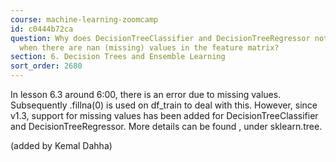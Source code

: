 ```yaml
---
course: machine-learning-zoomcamp
id: c0444b72ca
question: Why does DecisionTreeClassifier and DecisionTreeRegressor not throw an error
  when there are nan (missing) values in the feature matrix?
section: 6. Decision Trees and Ensemble Learning
sort_order: 2680
---
```


In lesson 6.3 around 6:00, there is an error due to missing values. Subsequently .fillna(0) is used on df_train to deal with this. However, since v1.3, support for missing values has been added for DecisionTreeClassifier and DecisionTreeRegressor. More details can be found , under sklearn.tree.

(added by Kemal Dahha)


